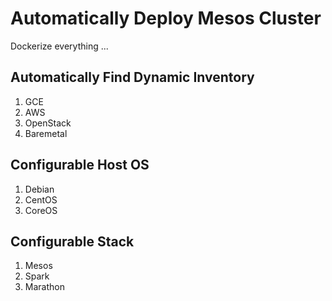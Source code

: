 # Automatically Deploy Mesos Cluster

Dockerize everything ...

## Automatically Find Dynamic Inventory
1. GCE
2. AWS
3. OpenStack
4. Baremetal

## Configurable Host OS
1. Debian
2. CentOS
3. CoreOS

## Configurable Stack
1. Mesos
2. Spark
3. Marathon
